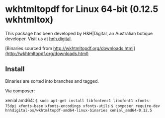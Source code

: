 # wkhtmltopdf for Linux 64-bit (0.12.5 wkhtmltox)

This package has been developed by H&H|Digital, an Australian botique developer. Visit us at [hnh.digital](http://hnh.digital).

[Binaries sourced from http://wkhtmltopdf.org/downloads.html](http://wkhtmltopdf.org/downloads.html)

## Install

Binaries are sorted into branches and tagged.

Via composer:

xenial amd64:
`$ sudo apt-get install libfontenc1 libxfont1 xfonts-75dpi xfonts-base xfonts-encodings xfonts-utils`
`$ composer require-dev hnhdigital-os/wkhtmltopdf-amd64-linux-binaries xenial_amd64-0.12.5`
